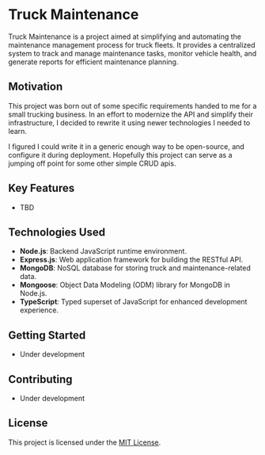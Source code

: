 # Truck Maintenance

Truck Maintenance is a project aimed at simplifying and automating the maintenance management process for truck fleets. It provides a centralized system to track and manage maintenance tasks, monitor vehicle health, and generate reports for efficient maintenance planning.

## Motivation

This project was born out of some specific requirements handed to me for a small trucking business. In an effort to modernize the API and simplify their infrastructure, I decided to rewrite it using newer technologies I needed to learn. 

I figured I could write it in a generic enough way to be open-source, and configure it during deployment. Hopefully this project can serve as a jumping off point for some other simple CRUD apis.

## Key Features

- TBD

## Technologies Used

- **Node.js**: Backend JavaScript runtime environment.
- **Express.js**: Web application framework for building the RESTful API.
- **MongoDB**: NoSQL database for storing truck and maintenance-related data.
- **Mongoose**: Object Data Modeling (ODM) library for MongoDB in Node.js.
- **TypeScript**: Typed superset of JavaScript for enhanced development experience.

## Getting Started

- Under development

## Contributing

- Under development

## License

This project is licensed under the [MIT License](./LICENSE).
